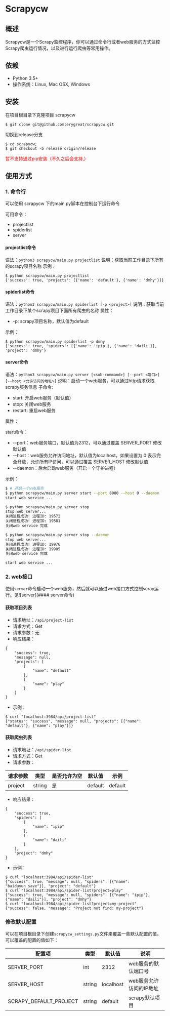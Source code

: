 # Scrapycw

## 概述
Scrapycw是一个Scrapy监控程序，你可以通过命令行或者web服务的方式监控Scrapy爬虫运行情况，以及进行运行爬虫等常用操作。

## 依赖

- Python 3.5+
- 操作系统：Linux, Mac OSX, Windows

## 安装

在项目根目录下克隆项目 scrapycw
```
$ git clone git@github.com:erygreat/scrapycw.git
```
切换到release分支
```
$ cd scrapycw;
$ git checkout -b release origin/release
```

<font color="red">暂不支持通过pip安装（不久之后会支持,）</font>

## 使用方式

### 1. 命令行
可以使用 scrapycw 下的main.py脚本在控制台下运行命令

可用命令：

- projectlist
- spiderlist
- server

#### projectlist命令
语法：`python3 scrapycw/main.py projectlist`
说明：获取当前工作目录下所有的scrapy项目名称
示例：

```
$ python scrapycw/main.py projectlist
{'success': true, 'projects': [{'name': 'default'}, {'name': 'dmhy'}]}
```

#### spiderlist命令
语法：`python3 scrapycw/main.py spiderlist [-p <project>]`
说明：获取当前工作目录下某个scrapy项目下面所有爬虫的名称
属性：

- -p: scrapy项目名称，默认值为default

示例：

```
$ python scrapycw/main.py spiderlist -p dmhy
{'success': true, 'spiders': [{'name': 'ipip'}, {'name': 'daili'}], 'project': 'dmhy'}
```

#### server命令
语法：`python3 scrapycw/main.py server [<sub-command>] [--port <端口>] [--host <允许访问的地址>]`
说明：启动一个web服务，可以通过http请求获取scrapy服务信息
子命令:

- start: 开启web服务（默认值）
- stop: 关闭web服务
- restart: 重启web服务

属性：

start命令：

- --port：web服务端口，默认值为2312，可以通过覆盖 SERVER_PORT 修改默认值
- --host：web服务允许访问地址，默认值为localhost，如果设置为 0 表示完全开放，允许所有IP访问，可以通过覆盖 SERVER_HOST 修改默认值
- --daemon：后台启动web服务（开启一个守护进程）

示例：
```bash
$ # 开启一个web服务
$ python scrapycw/main.py server start --port 8080 --host 0 --daemon
start web service ...

$ python scrapycw/main.py server stop
stop web server...
关闭进程成功! 进程ID: 19572
关闭进程成功! 进程ID: 19581
关闭web service 完成

$ python scrapycw/main.py server stop --daemon
stop web server...
关闭进程成功! 进程ID: 19976
关闭进程成功! 进程ID: 19985
关闭web service 完成

start web service ...
```

### 2. web接口
使用`server`命令启动一个web服务，然后就可以通过web接口方式控制scray运行。见![server](#### server命令)
#### 获取项目列表

- 请求地址：`/api/project-list`
- 请求方式：Get
- 请求参数：无
- 响应结果：
```
{
    "success": true,
    "message": null,
    "projects": [
        {
            "name": "default"
        },
        {
            "name": "play"
        }
    ]
}
```
- 示例：
```
$ curl "localhost:3984/api/project-list"
{"status": "success", "message": null, "projects": [{"name": "default"}, {"name": "play"}]}
```

#### 获取爬虫列表

- 请求地址：`/api/spider-list`
- 请求方式：Get
- 请求参数：

|请求参数|类型|是否允许为空|默认值|示例|
|---|---|---|---|---|
|project| string | 是 | default| default|

- 响应结果：
```
{
    "success": true,
    "spiders": [
        {
            "name": "ipip"
        },
        {
            "name": "daili"
        }
    ],
    "project": "dmhy"
}
```
- 示例：
```
$ curl "localhost:3984/api/spider-list"
{"success": true, "message": null, "spiders": [{"name": "baiduyun_save"}], "project": "default"}
$ curl "localhost:3984/api/spider-list?project=play"
{"success": true, "message": null, "spiders": [{"name": "ipip"}, {"name": "daili"}], "project": "dmhy"}
$ curl "localhost:3984/api/spider-list?project=my-project"
{"success": false, "message": "Project not find: my-project"}
```
### 修改默认配置
可以在项目根目录下创建`scrapycw_settings.py`文件来覆盖一些默认配置的值。可以覆盖的配置的值如下：

|配置项|类型|默认值|说明|
|---|---|---|---|
|SERVER_PORT| int | 2312 | web服务的默认端口号|
|SERVER_HOST| string| localhost|web服务允许访问的IP地址|
|SCRAPY_DEFAULT_PROJECT| string | default | scrapy默认项目|
